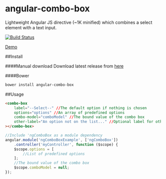 # angular-combo-box
Lightweight Angular JS directive (~1K minified) which combines a select element with a text input.

[![Build Status](https://travis-ci.org/bradleytrager/angular-combo-box.svg)](https://travis-ci.org/bradleytrager/angular-combo-box)

[Demo](http://bradleytrager.github.io/angular-combo-box/)

##Install

####Manual download 
Download latest release from [here](https://github.com/bradleytrager/angular-combo-box/releases)

####Bower
```sh
bower install angular-combo-box
```

##Usage
```html
<combo-box
	label="--Select--" //The default option if nothing is chosen
    options="options" //An array of predefined options
    combo-model="comboModel" //The bound value of the combo box
    other-label="An option not on the list..." //Optional label for other input
></combo-box>
```
```JavaScript
//Include 'ngComboBox as a module dependency
angular.module('ngComboBoxExample', ['ngComboBox'])
    .controller('myController', function ($scope) {
    $scope.options = [
        //List of predefined options    
    ];
    //The bound value of the combo box
    $scope.comboModel = null;
});
```